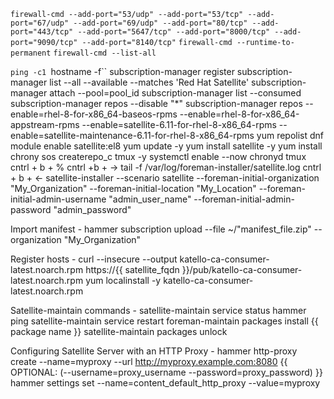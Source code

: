 
`firewall-cmd --add-port="53/udp" --add-port="53/tcp" --add-port="67/udp" --add-port="69/udp" --add-port="80/tcp" --add-port="443/tcp" --add-port="5647/tcp" --add-port="8000/tcp" --add-port="9090/tcp" --add-port="8140/tcp"`
`firewall-cmd --runtime-to-permanent`
`firewall-cmd --list-all`

`ping -c1 `hostname -f``
subscription-manager register
subscription-manager list --all --available --matches 'Red Hat Satellite'
subscription-manager attach --pool=pool_id
subscription-manager list --consumed
subscription-manager repos --disable "*"
subscription-manager repos --enable=rhel-8-for-x86_64-baseos-rpms --enable=rhel-8-for-x86_64-appstream-rpms --enable=satellite-6.11-for-rhel-8-x86_64-rpms --enable=satellite-maintenance-6.11-for-rhel-8-x86_64-rpms
yum repolist
dnf module enable satellite:el8
yum update -y
yum install satellite -y 
yum install chrony sos createrepo_c tmux -y
systemctl enable --now chronyd
tmux
cntrl + b + %
cntrl +b + ->
tail -f /var/log/foreman-installer/satellite.log
cntrl + b + <-
satellite-installer --scenario satellite --foreman-initial-organization "My_Organization" --foreman-initial-location "My_Location" --foreman-initial-admin-username "admin_user_name" --foreman-initial-admin-password "admin_password"

Import manifest -
hammer subscription upload --file ~/"manifest_file.zip" --organization "My_Organization"

Register hosts -
curl --insecure --output katello-ca-consumer-latest.noarch.rpm https://{{ satellite_fqdn }}/pub/katello-ca-consumer-latest.noarch.rpm
yum localinstall -y katello-ca-consumer-latest.noarch.rpm

Satellite-maintain commands - 
satellite-maintain service status
hammer ping
satellite-maintain service restart
foreman-maintain packages install {{ package name }}
satellite-maintain packages unlock

Configuring Satellite Server with an HTTP Proxy -
hammer http-proxy create --name=myproxy --url http://myproxy.example.com:8080 {{ OPTIONAL: (--username=proxy_username --password=proxy_password) }}
hammer settings set --name=content_default_http_proxy --value=myproxy

